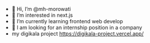 - 👋 Hi, I’m @mh-morowati
- 👀 I’m interested in next.js
- 🌱 I’m currently learning frontend web develop
- 💞️ I am looking for an internship position in a company
- my digikala project https://digikala-project.vercel.app/

<!---
mh-morowati/mh-morowati is a ✨ special ✨ repository because its `README.md` (this file) appears on your GitHub profile.
You can click the Preview link to take a look at your changes.
--->
